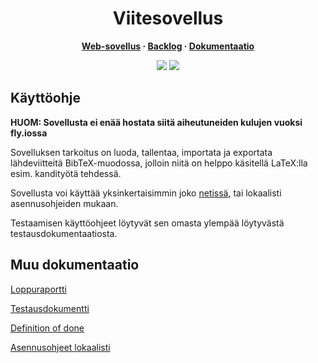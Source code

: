

<h1 align="center">Viitesovellus</h3>
<b>
  <p align="center">
    <a href="https://viitesovellus.fly.dev/">Web-sovellus</a>
    ·
    <a href="https://docs.google.com/spreadsheets/d/1p1A37PK2yHurjrkDhkwlJjbcCk2LaQK1XVaVGVVQgHk/edit?usp=sharing">Backlog</a>
    ·
    <a href="https://github.com/Siniset/Ohtu_2022/tree/main/documentation">Dokumentaatio</a>
  </p>
</b>

<p align="center">
  <img src="https://github.com/Siniset/Ohtu_2022/workflows/CI/badge.svg" />
  <a href="https://codecov.io/gh/varvikko/Ohtu_2022">
    <img src="https://codecov.io/gh/varvikko/Ohtu_2022/branch/main/graph/badge.svg?token=YW4Z0ROFY5)" />
   </a>
</p>


## Käyttöohje

**HUOM: Sovellusta ei enää hostata siitä aiheutuneiden kulujen vuoksi fly.iossa**

Sovelluksen tarkoitus on luoda, tallentaa, importata ja exportata lähdeviitteitä BibTeX-muodossa, jolloin niitä on helppo käsitellä LaTeX:lla esim. kandityötä tehdessä.

Sovellusta voi käyttää yksinkertaisimmin joko [netissä](https://viitesovellus.fly.dev/), tai lokaalisti asennusohjeiden mukaan. 

Testaamisen käyttöohjeet löytyvät sen omasta ylempää löytyvästä testausdokumentaatiosta.

## Muu dokumentaatio

[Loppuraportti](documentation/report.md)

[Testausdokumentti](documentation/testing.md)

[Definition of done](documentation/DoD.md)

[Asennusohjeet lokaalisti](documentation/installation.md)
